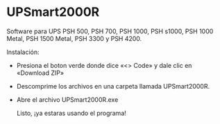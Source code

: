 # UPSmart2000R
Software para UPS PSH 500, PSH 700, PSH 1000, PSH s1000, PSH 1000 Metal, PSH 1500 Metal, PSH 3300 y PSH 4200.

Instalación:

- Presiona el boton verde donde dice «<> Code» y dale clic en «Download ZIP»
- Descomprime los archivos en una carpeta llamada UPSmart2000R.
- Abre el archivo UPSmart2000R.exe

  Listo, ¡ya estaras usando el programa!
